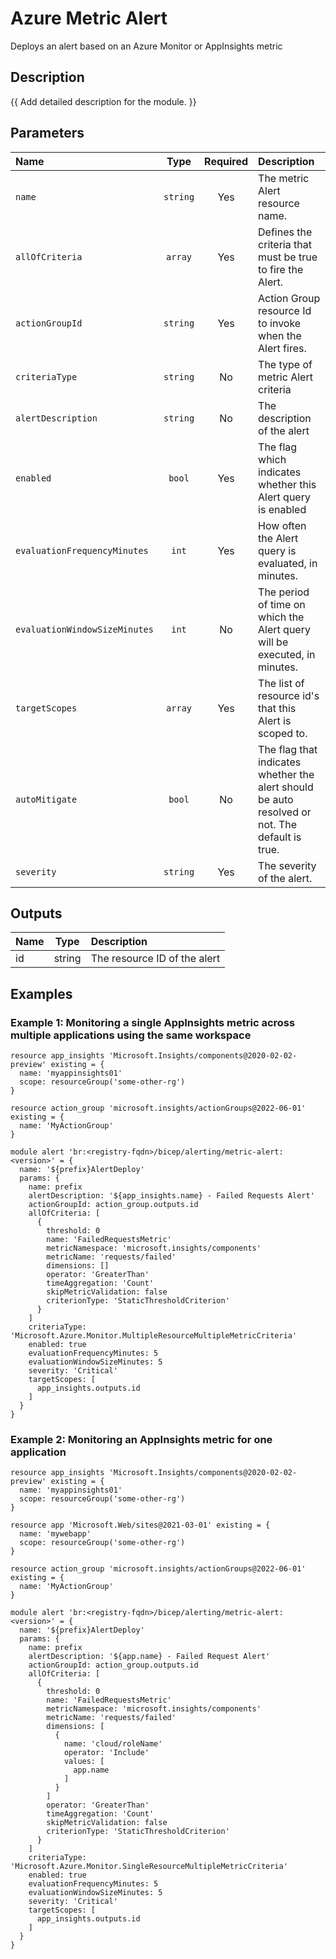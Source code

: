 # Azure Metric Alert

Deploys an alert based on an Azure Monitor or AppInsights metric

## Description

{{ Add detailed description for the module. }}

## Parameters

| Name                          | Type     | Required | Description                                                                                    |
| :---------------------------- | :------: | :------: | :--------------------------------------------------------------------------------------------- |
| `name`                        | `string` | Yes      | The metric Alert resource name.                                                                |
| `allOfCriteria`               | `array`  | Yes      | Defines the criteria that must be true to fire the Alert.                                      |
| `actionGroupId`               | `string` | Yes      | Action Group resource Id to invoke when the Alert fires.                                       |
| `criteriaType`                | `string` | No       | The type of metric Alert criteria                                                              |
| `alertDescription`            | `string` | No       | The description of the alert                                                                   |
| `enabled`                     | `bool`   | Yes      | The flag which indicates whether this Alert query is enabled                                   |
| `evaluationFrequencyMinutes`  | `int`    | Yes      | How often the Alert query is evaluated, in minutes.                                            |
| `evaluationWindowSizeMinutes` | `int`    | No       | The period of time on which the Alert query will be executed, in minutes.                      |
| `targetScopes`                | `array`  | Yes      | The list of resource id's that this Alert is scoped to.                                        |
| `autoMitigate`                | `bool`   | No       | The flag that indicates whether the alert should be auto resolved or not. The default is true. |
| `severity`                    | `string` | Yes      | The severity of the alert.                                                                     |

## Outputs

| Name | Type   | Description                  |
| :--- | :----: | :--------------------------- |
| id   | string | The resource ID of the alert |

## Examples

### Example 1: Monitoring a single AppInsights metric across multiple applications using the same workspace

```bicep
resource app_insights 'Microsoft.Insights/components@2020-02-02-preview' existing = {
  name: 'myappinsights01'
  scope: resourceGroup('some-other-rg')
}

resource action_group 'microsoft.insights/actionGroups@2022-06-01' existing = {
  name: 'MyActionGroup'
}

module alert 'br:<registry-fqdn>/bicep/alerting/metric-alert:<version>' = {
  name: '${prefix}AlertDeploy'
  params: {
    name: prefix
    alertDescription: '${app_insights.name} - Failed Requests Alert'
    actionGroupId: action_group.outputs.id
    allOfCriteria: [
      {
        threshold: 0
        name: 'FailedRequestsMetric'
        metricNamespace: 'microsoft.insights/components'
        metricName: 'requests/failed'
        dimensions: []
        operator: 'GreaterThan'
        timeAggregation: 'Count'
        skipMetricValidation: false
        criterionType: 'StaticThresholdCriterion'
      }
    ]
    criteriaType: 'Microsoft.Azure.Monitor.MultipleResourceMultipleMetricCriteria'
    enabled: true
    evaluationFrequencyMinutes: 5
    evaluationWindowSizeMinutes: 5
    severity: 'Critical'
    targetScopes: [
      app_insights.outputs.id
    ]
  }
}
```

### Example 2: Monitoring an AppInsights metric for one application

```bicep
resource app_insights 'Microsoft.Insights/components@2020-02-02-preview' existing = {
  name: 'myappinsights01'
  scope: resourceGroup('some-other-rg')
}

resource app 'Microsoft.Web/sites@2021-03-01' existing = {
  name: 'mywebapp'
  scope: resourceGroup('some-other-rg')
}

resource action_group 'microsoft.insights/actionGroups@2022-06-01' existing = {
  name: 'MyActionGroup'
}

module alert 'br:<registry-fqdn>/bicep/alerting/metric-alert:<version>' = {
  name: '${prefix}AlertDeploy'
  params: {
    name: prefix
    alertDescription: '${app.name} - Failed Request Alert'
    actionGroupId: action_group.outputs.id
    allOfCriteria: [
      {
        threshold: 0
        name: 'FailedRequestsMetric'
        metricNamespace: 'microsoft.insights/components'
        metricName: 'requests/failed'
        dimensions: [
          {
            name: 'cloud/roleName'
            operator: 'Include'
            values: [
              app.name
            ]
          }
        ]
        operator: 'GreaterThan'
        timeAggregation: 'Count'
        skipMetricValidation: false
        criterionType: 'StaticThresholdCriterion'
      }
    ]
    criteriaType: 'Microsoft.Azure.Monitor.SingleResourceMultipleMetricCriteria'
    enabled: true
    evaluationFrequencyMinutes: 5
    evaluationWindowSizeMinutes: 5
    severity: 'Critical'
    targetScopes: [
      app_insights.outputs.id
    ]
  }
}
```